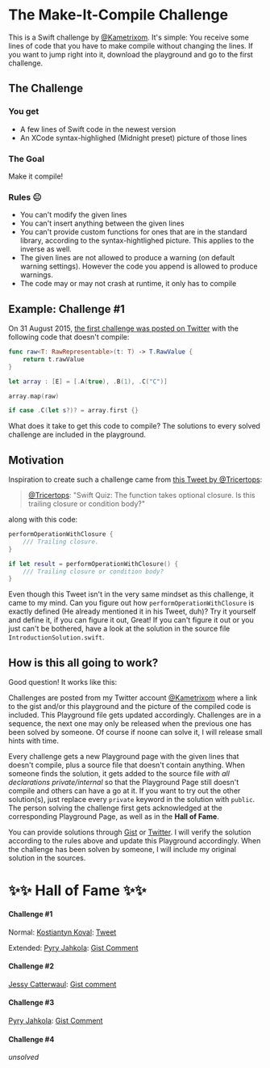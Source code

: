 # The Make-It-Compile Challenge

This is a Swift challenge by [@Kametrixom](https://twitter.com/kametrixom). It's simple: You receive some lines of code that you have to make compile without changing the lines. If you want to jump right into it, download the playground and go to the first challenge.

## The Challenge

### You get

- A few lines of Swift code in the newest version
- An XCode syntax-highlighed (Midnight preset) picture of those lines

### The Goal

Make it compile!

### Rules 😐

- You can't modify the given lines
- You can't insert anything between the given lines
- You can't provide custom functions for ones that are in the standard library, according to the syntax-hightlighed picture. This applies to the inverse as well.
- The given lines are not allowed to produce a warning (on default warning settings). However the code you append is allowed to produce warnings.
- The code may or may not crash at runtime, it only has to compile

## Example: Challenge #1

On 31 August 2015, [the first challenge was posted on Twitter](https://twitter.com/Kametrixom/status/638294319644975104) with the following code that doesn't compile:

```swift
func raw<T: RawRepresentable>(t: T) -> T.RawValue {
	return t.rawValue
}

let array : [E] = [.A(true), .B(1), .C("C")]

array.map(raw)

if case .C(let s?)? = array.first {}
```

What does it take to get this code to compile? The solutions to every solved challenge are included in the playground.

## Motivation

Inspiration to create such a challenge came from [this Tweet by @Tricertops](https://twitter.com/Tricertops/status/637907916452941825):

> [@Tricertops](https://twitter.com/Tricertops/): "Swift Quiz: The function takes optional closure. Is this trailing closure or condition body?"

along with this code:

```swift
performOperationWithClosure {
	/// Trailing closure.
}

if let result = performOperationWithClosure() {
	/// Trailing closure or condition body?
}
```

Even though this Tweet isn't in the very same mindset as this challenge, it came to my mind.
Can you figure out how `performOperationWithClosure` is exactly defined (He already mentioned it in his Tweet, duh)? Try it yourself and define it, if you can figure it out, Great! If you can't figure it out or you just can't be bothered, have a look at the solution in the source file `IntroductionSolution.swift`.

## How is this all going to work?

Good question! It works like this:

Challenges are posted from my Twitter account [@Kametrixom](https://twitter.com/Tricertops/status/637907916452941825) where a link to the gist and/or this playground and the picture of the compiled code is included. This Playground file gets updated accordingly. Challenges are in a sequence, the next one may only be released when the previous one has been solved by someone. Of course if noone can solve it, I will release small hints with time.

Every challenge gets a new Playground page with the given lines that doesn't compile, plus a source file that doesn't contain anything. When someone finds the solution, it gets added to the source file *with all declarations private/internal* so that the Playground Page still doesn't compile and others can have a go at it. If you want to try out the other solution(s), just replace every `private` keyword in the solution with `public`. The person solving the challenge first gets acknowledged at the corresponding Playground Page, as well as in the **Hall of Fame**.

You can provide solutions through [Gist](https://gist.github.com/Kametrixom) or [Twitter](https://twitter.com/kametrixom). I will verify the solution according to the rules above and update this Playground accordingly. When the challenge has been solven by someone, I will include my original solution in the sources.

# ✨✨ Hall of Fame ✨✨

#### Challenge #1

Normal: [Kostiantyn Koval](https://twitter.com/KostiaKoval ): [Tweet](https://twitter.com/KostiaKoval/status/638298040172957696)

Extended: [Pyry Jahkola](https://twitter.com/pyrtsa ): [Gist Comment](https://gist.github.com/Kametrixom/437a607e16eacf08e9c1#gistcomment-1563539)

#### Challenge #2

[Jessy Catterwaul](https://twitter.com/jessyMeow ): [Gist comment](https://gist.github.com/Kametrixom/f6f818641432f02dbbdc#gistcomment-1563652)

#### Challenge #3

[Pyry Jahkola](https://twitter.com/pyrtsa ): [Gist Comment](https://gist.github.com/Kametrixom/8e9887defd210a737e72#gistcomment-1564070)

#### Challenge #4

*unsolved*
